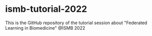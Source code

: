 # ismb-tutorial-2022
This is the GitHub repository of the tutorial session about "Federated Learning in Biomedicine" @ISMB 2022
